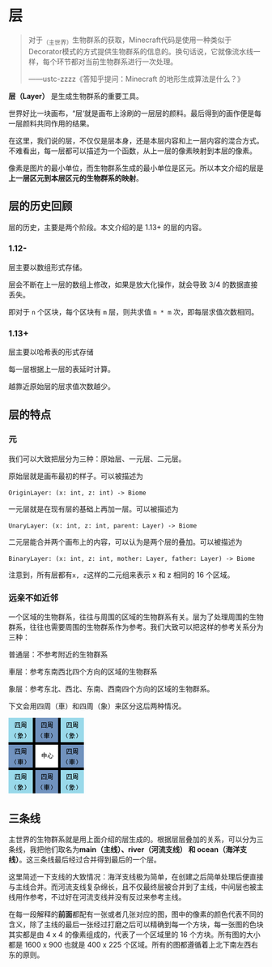 # 层

> 对于<sub>（主世界）</sub>生物群系的获取，Minecraft代码是使用一种类似于Decorator模式的方式提供生物群系的信息的。换句话说，它就像流水线一样，每个环节都对当前生物群系进行一次处理。
>
> ——ustc-zzzz《答知乎提问：Minecraft 的地形生成算法是什么？》

**层（Layer）** 是生成生物群系的重要工具。

世界好比一块画布，“层‘就是画布上涂刷的一层层的颜料。最后得到的画作便是每一层颜料共同作用的结果。

在这里，我们说的层，不仅仅是层本身，还是本层内容和上一层内容的混合方式。不难看出，每一层都可以描述为一个函数，从上一层的像素映射到本层的像素。

像素是图片的最小单位，而生物群系生成的最小单位是区元。所以本文介绍的层是**上一层区元到本层区元的生物群系的映射**。


## 层的历史回顾

层的历史，主要是两个阶段。本文介绍的是 1.13+ 的层的内容。

### 1.12-

层主要以数组形式存储。

层会不断在上一层的数组上修改，如果是放大化操作，就会导致 3/4 的数据直接丢失。

即对于 `n` 个区块，每个区块有 `m` 层，则共求值 `n * m` 次，即每层求值次数相同。

### 1.13+

层主要以哈希表的形式存储

每一层根据上一层的表延时计算。

越靠近原始层的层求值次数越少。

## 层的特点

### 元

我们可以大致把层分为三种：原始层、一元层、二元层。

原始层就是画布最初的样子。可以被描述为

`OriginLayer: (x: int, z: int) -> Biome`

一元层就是在现有层的基础上再加一层。可以被描述为

`UnaryLayer: (x: int, z: int, parent: Layer) -> Biome`

二元层能合并两个画布上的内容，可以认为是两个层的叠加。可以被描述为

`BinaryLayer: (x: int, z: int, mother: Layer, father: Layer) -> Biome`

注意到，所有层都有`x, z`这样的二元组来表示 x 和 z 相同的 16 个区域。

### 远亲不如近邻

一个区域的生物群系，往往与周围的区域的生物群系有关。层为了处理周围的生物群系，往往也需要周围的生物群系作为参考。我们大致可以把这样的参考关系分为三种：

普通层：不参考附近的生物群系

車层：参考东南西北四个方向的区域的生物群系

象层：参考东北、西北、东南、西南四个方向的区域的生物群系。

下文会用四周（車）和四周（象）来区分这后两种情况。

![](../resources/neighborhood.png)

## 三条线

主世界的生物群系就是用上面介绍的层生成的。根据层层叠加的关系，可以分为三条线，我把他们取名为**main（主线）、river（河流支线） 和 ocean（海洋支线）**。这三条线最后经过合并得到最后的一个层。

这里简述一下支线的大致情况：海洋支线极为简单，在创建之后简单处理后便直接与主线合并。而河流支线复杂绵长，且不仅最终层被合并到了主线，中间层也被主线用作参考，不过好在河流支线并没有反过来参考主线。

在每一段解释的**前面**都配有一张或者几张对应的图，图中的像素的颜色代表不同的含义，除了主线的最后一张经过打磨之后可以精确到每一个方块，每一张图的色块其实都是由 4 x 4 的像素组成的，代表了一个区域里的 16 个方块。所有图的大小都是 1600 x 900 也就是 400 x 225 个区域。所有的图都遵循着上北下南左西右东的原则。

